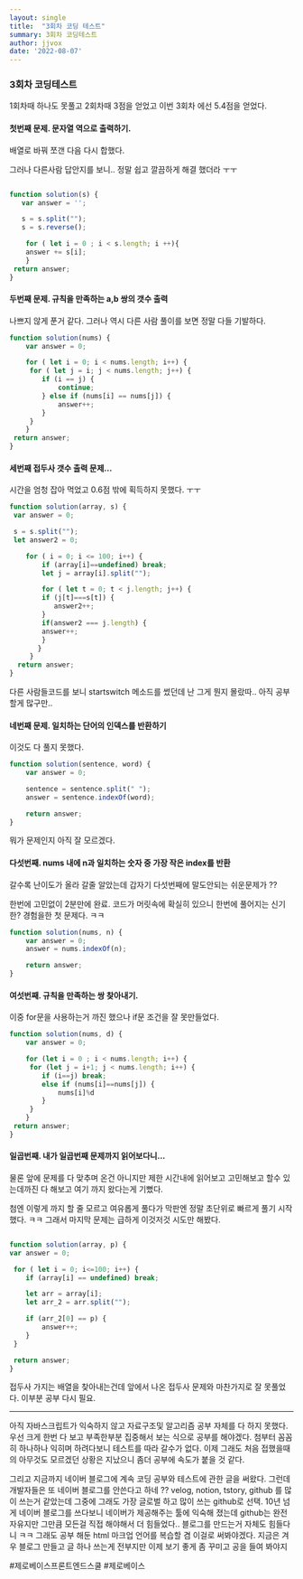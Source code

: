 ```yaml
---
layout: single
title:  "3회차 코딩 테스트"
summary: 3회차 코딩테스트
author: jjvox
date: '2022-08-07'
---
```




<h3> 3회차 코딩테스트 </h3>



 1회차때 하나도 못풀고 2회차때 3점을 얻었고 이번 3회차 에선 5.4점을 얻었다.



 <h4> 첫번째 문제. 문자열 역으로 출력하기. </h4>
 <p> 배열로 바꿔 쪼갠 다음 다시 합했다. </p>
  <p> 그러나 다른사람 답안지를 보니.. 정말 쉽고 깔끔하게 해결 했더라 ㅜㅜ </p>



```javascript

function solution(s) {
   var answer = '';   

   s = s.split("");
   s = s.reverse();

	for ( let i = 0 ; i < s.length; i ++){
    answer += s[i];
	}
 return answer;
}
```



#### 두번째 문제. 규칙을 만족하는 a,b 쌍의 갯수 출력

 나쁘지 않게 푼거 같다. 그러나 역시 다른 사람 풀이를 보면 정말 다들 기발하다.



```javascript
function solution(nums) {
    var answer = 0;

	for ( let i = 0; i < nums.length; i++) {
   	 for ( let j = i; j < nums.length; j++) {
        if (i == j) {
            continue;
        } else if (nums[i] == nums[j]) {
            answer++;
        } 
     }
	}
 return answer;
}
```





#### 세번째 접두사 갯수 출력 문제...

시간을 엄청 잡아 먹었고 0.6점 밖에 획득하지 못했다. ㅜㅜ 



```javascript
function solution(array, s) {
 var answer = 0;

 s = s.split("");
 let answer2 = 0;

	for ( i = 0; i <= 100; i++) {
		if (array[i]==undefined) break;
		let j = array[i].split("");

  	    for ( let t = 0; t < j.length; j++) {
        if (j[t]===s[t]) {
           answer2++;
        }     
        if(answer2 === j.length) {
        answer++;
        }
   	   }         
     }
  return answer;
}
```

 

다른 사람들코드를 보니 startswitch 메소드를 썼던데 난 그게 뭔지 몰랐따.. 아직 공부할게 많구만..



#### 네번째 문제. 일치하는 단어의 인덱스를 반환하기

  이것도 다 풀지 못했다.



```javascript
function solution(sentence, word) {
    var answer = 0;

	sentence = sentence.split(" ");
	answer = sentence.indexOf(word);

	return answer;
}
```



  뭐가 문제인지 아직 잘 모르겠다.



####  다섯번째. nums 내에 n과 일치하는 숫자 중 가장 작은 index를 반환

 갈수록 난이도가 올라 갈줄 알았는데 갑자기 다섯번째에 말도안되는 쉬운문제가 ??

 한번에 고민없이 2분만에 완료. 코드가 머릿속에 확실히 있으니 한번에 풀어지는 신기한? 경험을한 첫 문제다. ㅋㅋ



```javascript
function solution(nums, n) {
    var answer = 0;
	answer = nums.indexOf(n);

	return answer;
}
```





#### 여섯번째. 규칙을 만족하는 쌍 찾아내기.

 이중 for문을 사용하는거 까진 했으나 if문 조건을 잘 못만들었다.



```javascript
function solution(nums, d) {
    var answer = 0;

	for (let i = 0 ; i < nums.length; i++) {
   	 for (let j = i+1; j < nums.length; i++) {
        if (i==j) break;
        else if (nums[i]==nums[j]) {
            nums[i]%d 
      	}
   	 }
	}
 return answer;
}
```





#### 일곱번째. 내가 일곱번째 문제까지 읽어보다니...

 물론 앞에 문제를 다 맞추며 온건 아니지만 제한 시간내에 읽어보고 고민해보고 할수 있는데까진 다 해보고 여기 까지 왔다는게 기뻤다. 

 첨엔 이렇게 까지 할 줄 모르고 여유롭게 풀다가 막판엔 정말 초단위로 빠르게 풀기 시작 했다. ㅋㅋ 그래서 마지막 문제는 급하게 이것저것 시도만 해봤다.



```javascript

function solution(array, p) {
var answer = 0;

 for ( let i = 0; i<=100; i++) {
    if (array[i] == undefined) break;

    let arr = array[i];
    let arr_2 = arr.split("");

    if (arr_2[0] == p) {
        answer++;
    }
 }

 return answer;
}
```



 접두사 가지는 배열을 찾아내는건데 앞에서 나온 접두사 문제와 마찬가지로 잘 못풀었다. 이부분 공부 다시 필요.



------



 아직 자바스크립트가 익숙하지 않고 자료구조및 알고리즘 공부 자체를 다 하지 못했다. 
 우선 크게 한번 다 보고 부족한부분 집중해서 보는 식으로 공부를 해야겠다. 첨부터 꼼꼼히 하나하나 익히며 하려다보니 테스트를 따라 갈수가 없다.
  이제 그래도 처음 접했을때의 아무것도 모르겠던 상황은 지났으니 좀더 공부에 속도가 붙을 것 같다.



 그리고 지금까지 네이버 블로그에 계속 코딩 공부와 테스트에 관한 글을 써왔다. 그런데 개발자들은 또 네이버 블로그를 안쓴다고 하네 ?? 
 velog, notion, tstory, github 를 많이 쓰는거 같았는데 그중에 그래도 가장 글로벌 하고 많이 쓰는 github로 선택. 
 10년 넘게 네이버 블로그를 쓰다보니 네이버가 제공해주는 툴에 익숙해 졌는데 github는 완전 자유지만 그만큼 모든걸 직접 해야해서 더 힘들었다..
 블로그를 만드는거 자체도 힘들다니 ㅋㅋ 그래도 공부 해둔 html 마크업 언어를 복습할 겸 이걸로 써봐야겠다.
 지금은 겨우 블로그 만들고 글 하나 쓰는게 전부지만 이제 보기 좋게 좀 꾸미고 공을 들여 봐야지 





#제로베이스프론트엔드스쿨 #제로베이스
